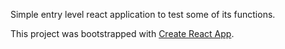 Simple entry level react application to test some of its functions.

This project was bootstrapped with [Create React App](https://github.com/facebook/create-react-app).